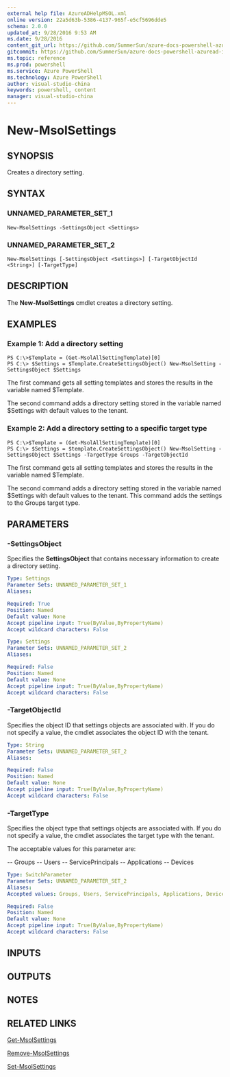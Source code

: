 ```yaml
---
external help file: AzureADHelpMSOL.xml
online version: 22a5d63b-5386-4137-965f-e5cf5696dde5
schema: 2.0.0
updated_at: 9/28/2016 9:53 AM
ms.date: 9/28/2016
content_git_url: https://github.com/SummerSun/azure-docs-powershell-azuread-int/blob/master/.\Azure AD Cmdlets\AzureAD\v1.0\New-MsolSettings.md
gitcommit: https://github.com/SummerSun/azure-docs-powershell-azuread-int/blob/aa68880375be962d5646d6d763347021b391b5c6/.\Azure AD Cmdlets\AzureAD\v1.0\New-MsolSettings.md
ms.topic: reference
ms.prod: powershell
ms.service: Azure PowerShell
ms.technology: Azure PowerShell
author: visual-studio-china
keywords: powershell, content
manager: visual-studio-china
---
```


# New-MsolSettings

## SYNOPSIS
Creates a directory setting.

## SYNTAX

### UNNAMED_PARAMETER_SET_1
```
New-MsolSettings -SettingsObject <Settings>
```

### UNNAMED_PARAMETER_SET_2
```
New-MsolSettings [-SettingsObject <Settings>] [-TargetObjectId <String>] [-TargetType]
```

## DESCRIPTION
The **New-MsolSettings** cmdlet creates a directory setting.

## EXAMPLES

### Example 1: Add a directory setting
```
PS C:\>$Template = (Get-MsolAllSettingTemplate)[0] 
PS C:\> $Settings = $Template.CreateSettingsObject() New-MsolSetting -SettingsObject $Settings
```

The first command gets all setting templates and stores the results in the variable named $Template.

The second command adds a directory setting stored in the variable named $Settings with default values to the tenant.

### Example 2: Add a directory setting to a specific target type
```
PS C:\>$Template = (Get-MsolAllSettingTemplate)[0] 
PS C:\> $Settings = $template.CreateSettingsObject() New-MsolSetting -SettingsObject $Settings -TargetType Groups -TargetObjectId
```

The first command gets all setting templates and stores the results in the variable named $Template.

The second command adds a directory setting stored in the variable named $Settings with default values to the tenant.
This command adds the settings to the Groups target type.

## PARAMETERS

### -SettingsObject
Specifies the **SettingsObject** that contains necessary information to create a directory setting.

```yaml
Type: Settings
Parameter Sets: UNNAMED_PARAMETER_SET_1
Aliases: 

Required: True
Position: Named
Default value: None
Accept pipeline input: True(ByValue,ByPropertyName)
Accept wildcard characters: False
```

```yaml
Type: Settings
Parameter Sets: UNNAMED_PARAMETER_SET_2
Aliases: 

Required: False
Position: Named
Default value: None
Accept pipeline input: True(ByValue,ByPropertyName)
Accept wildcard characters: False
```

### -TargetObjectId
Specifies the object ID that settings objects are associated with.
If you do not specify a value, the cmdlet associates the object ID with the tenant.

```yaml
Type: String
Parameter Sets: UNNAMED_PARAMETER_SET_2
Aliases: 

Required: False
Position: Named
Default value: None
Accept pipeline input: True(ByValue,ByPropertyName)
Accept wildcard characters: False
```

### -TargetType
Specifies the object type that settings objects are associated with.
If you do not specify a value, the cmdlet associates the target type with the tenant.

The acceptable values for this parameter are:

-- Groups
-- Users
-- ServicePrincipals
-- Applications
-- Devices

```yaml
Type: SwitchParameter
Parameter Sets: UNNAMED_PARAMETER_SET_2
Aliases: 
Accepted values: Groups, Users, ServicePrincipals, Applications, Devices

Required: False
Position: Named
Default value: None
Accept pipeline input: True(ByValue,ByPropertyName)
Accept wildcard characters: False
```

## INPUTS

## OUTPUTS

## NOTES

## RELATED LINKS

[Get-MsolSettings](22a5d63b-5386-4137-965f-e5cf5696dde5)

[Remove-MsolSettings](79972530-7187-4e7d-96ba-0c5351e4adde)

[Set-MsolSettings](31e47047-4159-488c-9c8a-ed3369268375)

